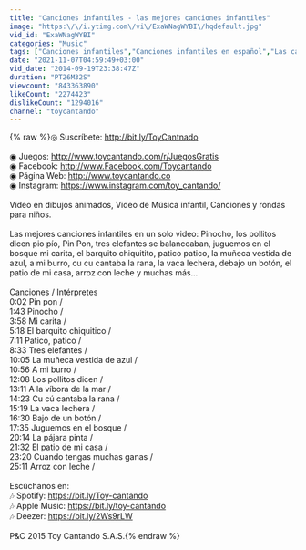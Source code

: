 ```yaml
---
title: "Canciones infantiles - las mejores canciones infantiles"
image: "https:\/\/i.ytimg.com\/vi\/ExaWNagWYBI\/hqdefault.jpg"
vid_id: "ExaWNagWYBI"
categories: "Music"
tags: ["Canciones infantiles","Canciones infantiles en español","Las canciones de la granja"]
date: "2021-11-07T04:59:49+03:00"
vid_date: "2014-09-19T23:38:47Z"
duration: "PT26M32S"
viewcount: "843363890"
likeCount: "2274423"
dislikeCount: "1294016"
channel: "toycantando"
---
```

{% raw %}◎ Suscríbete:  <a rel="nofollow" target="blank" href="http://bit.ly/ToyCantnado">http://bit.ly/ToyCantnado</a><br /><br />◉ Juegos: <a rel="nofollow" target="blank" href="http://www.toycantando.com/r/JuegosGratis">http://www.toycantando.com/r/JuegosGratis</a><br />◉ Facebook: <a rel="nofollow" target="blank" href="http://www.Facebook.com/Toycantando">http://www.Facebook.com/Toycantando</a><br />◉ Página Web: <a rel="nofollow" target="blank" href="http://www.toycantando.co">http://www.toycantando.co</a><br />◉ Instagram: <a rel="nofollow" target="blank" href="https://www.instagram.com/toy_cantando/">https://www.instagram.com/toy_cantando/</a><br /><br />Video en dibujos animados, Video de Música infantil, Canciones y rondas para niños. <br /><br />Las mejores canciones infantiles en un solo video:  Pinocho, los pollitos dicen pio pío, Pin Pon, tres elefantes se balanceaban, juguemos en el bosque mi carita, el barquito chiquitito, patico patico, la muñeca vestida de azul, a mi burro, cu cu cantaba la rana, la vaca lechera, debajo un botón, el patio de mi casa, arroz con leche y muchas más...<br /><br />Canciones / Intérpretes<br />0:02 Pin pon /<br />1:43 Pinocho /<br />3:58 Mi carita /<br />5:18 El barquito chiquitico /<br />7:11 Patico, patico /<br />8:33 Tres elefantes /<br />10:05 La muñeca vestida de azul /<br />10:56 A mi burro /<br />12:08 Los pollitos dicen /<br />13:11 A la víbora de la mar /<br />14:23 Cu cú cantaba la rana /<br />15:19 La vaca lechera /<br />16:30 Bajo de un botón /<br />17:35 Juguemos en el bosque /<br />20:14 La pájara pinta /<br />21:32 El patio de mi casa /<br />23:20 Cuando tengas muchas ganas /<br />25:11 Arroz con leche / <br /><br />Escúchanos en:<br />🎶 Spotify: <a rel="nofollow" target="blank" href="https://bit.ly/Toy-cantando">https://bit.ly/Toy-cantando</a><br />🎶 Apple Music: <a rel="nofollow" target="blank" href="https://bit.ly/toy-cantando">https://bit.ly/toy-cantando</a><br />🎶 Deezer: <a rel="nofollow" target="blank" href="https://bit.ly/2Ws9rLW">https://bit.ly/2Ws9rLW</a><br /><br />P&amp;C 2015 Toy Cantando S.A.S.{% endraw %}
